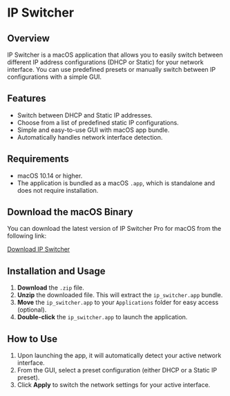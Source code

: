 # IP Switcher

## Overview

IP Switcher is a macOS application that allows you to easily switch between different IP address configurations (DHCP or Static) for your network interface. You can use predefined presets or manually switch between IP configurations with a simple GUI.

## Features

- Switch between DHCP and Static IP addresses.
- Choose from a list of predefined static IP configurations.
- Simple and easy-to-use GUI with macOS app bundle.
- Automatically handles network interface detection.

## Requirements

- macOS 10.14 or higher.
- The application is bundled as a macOS `.app`, which is standalone and does not require installation.

## Download the macOS Binary

You can download the latest version of IP Switcher Pro for macOS from the following link:

[Download IP Switcher](./dist/ip_switcher.zip)

## Installation and Usage

1. **Download** the `.zip` file.
2. **Unzip** the downloaded file. This will extract the `ip_switcher.app` bundle.
3. **Move** the `ip_switcher.app` to your `Applications` folder for easy access (optional).
4. **Double-click** the `ip_switcher.app` to launch the application.

## How to Use

1. Upon launching the app, it will automatically detect your active network interface.
2. From the GUI, select a preset configuration (either DHCP or a Static IP preset).
3. Click **Apply** to switch the network settings for your active interface.
